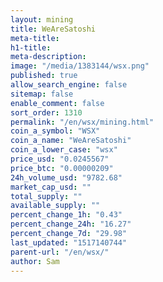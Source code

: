 ```yaml
---
layout: mining
title: WeAreSatoshi
meta-title: 
h1-title: 
meta-description: 
image: "/media/1383144/wsx.png"
published: true
allow_search_engine: false
sitemap: false
enable_comment: false
sort_order: 1310
permalink: "/en/wsx/mining.html"
coin_a_symbol: "WSX"
coin_a_name: "WeAreSatoshi"
coin_a_lower_case: "wsx"
price_usd: "0.0245567"
price_btc: "0.00000209"
24h_volume_usd: "9782.68"
market_cap_usd: ""
total_supply: ""
available_supply: ""
percent_change_1h: "0.43"
percent_change_24h: "16.27"
percent_change_7d: "29.98"
last_updated: "1517140744"
parent-url: "/en/wsx/"
author: Sam
---
```


